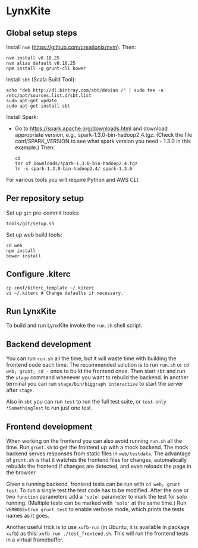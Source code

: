 LynxKite
========

## Global setup steps

Install `nvm` (https://github.com/creationix/nvm). Then:

    nvm install v0.10.25
    nvm alias default v0.10.25
    npm install -g grunt-cli bower

Install `sbt` (Scala Build Tool):

    echo "deb http://dl.bintray.com/sbt/debian /" | sudo tee -a /etc/apt/sources.list.d/sbt.list
    sudo apt-get update
    sudo apt-get install sbt

Install Spark:

   - Go to https://spark.apache.org/downloads.html and download appropriate version,
     e.g., spark-1.3.0-bin-hadoop2.4.tgz. (Check the file conf/SPARK_VERSION to see what spark
     version you need - 1.3.0 in this example.) Then:

         cd
         tar xf Downloads/spark-1.3.0-bin-hadoop2.4.tgz
         ln -s spark-1.3.0-bin-hadoop2.4/ spark-1.3.0

For various tools you will require Python and AWS CLI.


## Per repository setup

Set up `git` pre-commit hooks:

    tools/git/setup.sh

Set up web build tools:

    cd web
    npm install
    bower install

## Configure .kiterc

    cp conf/kiterc_template ~/.kiterc
    vi ~/.kiterc # Change defaults if necessary.

## Run LynxKite

To build and run LynxKite invoke the `run.sh` shell script.

## Backend development

You can run `run.sh` all the time, but it will waste time with building the frontend code each time.
The recommended solution is to run `run.sh` or `cd web; grunt; cd -` once to build the frontend
once. Then start `sbt` and run the `stage` command whenever you want to rebuild the backend. In
another terminal you can run `stage/bin/biggraph interactive` to start the server after `stage`.

Also in `sbt` you can run `test` to run the full test suite, or `test-only *SomethingTest` to run
just one test.

## Frontend development

When working on the frontend you can also avoid running `run.sh` all the time. Run `grunt.sh` to get
the frontend up with a mock backend. The mock backend serves responses from static files in
`web/testdata`. The advantage of `grunt.sh` is that it watches the frontend files for changes,
automatically rebuilds the frontend if changes are detected, and even reloads the page in the
browser.

Given a running backend, frontend tests can be run with `cd web; grunt test`. To run a single test
the test code has to be modified. After the one or two `function` parameters add a `'solo'`
parameter to mark the test for solo running. (Multiple tests can be marked with `'solo'` at the same
time.) Run `VERBOSE=true grunt test` to enable verbose mode, which prints the tests names as it
goes.

Another useful trick is to use `xvfb-run` (in Ubuntu, it is available in package `xvfb`) as this:
`xvfb-run ./test_frontend.sh`. This will run the frontend tests in a virtual framebuffer.
